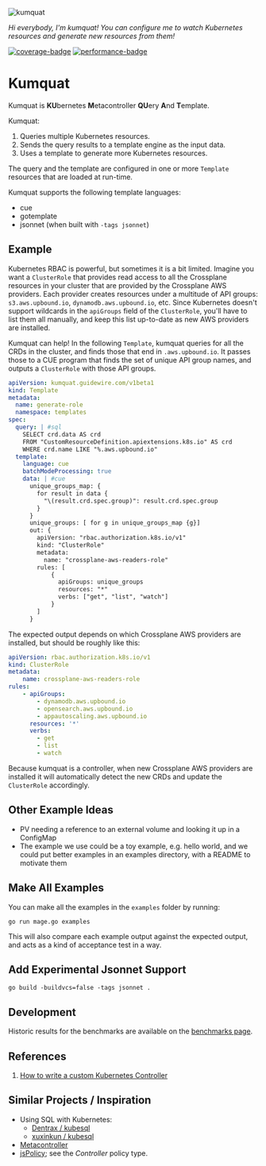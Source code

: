 ![kumquat](documents/kumquat-256.png)

*Hi everybody, I'm kumquat! You can configure me to watch Kubernetes resources and generate new resources from them!*

[![coverage-badge](https://img.shields.io/endpoint?url=https://gist.githubusercontent.com/jamesdobson/cb14f8ad568d175cf0ba9f7ac6d0a6ca/raw/kumquat-coverage.json)](https://guidewire-oss.github.io/kumquat/dev/coverage/go-coverage.html)
[![performance-badge](https://img.shields.io/badge/benchmarks-olive)](https://guidewire-oss.github.io/kumquat/dev/bench/)

# Kumquat
Kumquat is **KU**bernetes **M**etacontroller **QU**ery **A**nd **T**emplate.

Kumquat:
1. Queries multiple Kubernetes resources.
2. Sends the query results to a template engine as the input data.
3. Uses a template to generate more Kubernetes resources.

The query and the template are configured in one or more `Template` resources that are loaded at run-time.

Kumquat supports the following template languages:
* cue
* gotemplate
* jsonnet (when built with `-tags jsonnet`)


## Example
Kubernetes RBAC is powerful, but sometimes it is a bit limited. Imagine you want a `ClusterRole`
that provides read access to all the Crossplane resources in your cluster that are provided by
the Crossplane AWS providers. Each provider creates resources under a multitude of API groups:
`s3.aws.upbound.io`, `dynamodb.aws.upbound.io`, etc. Since Kubernetes doesn't support wildcards
in the `apiGroups` field of the `ClusterRole`, you'll have to list them all manually, and keep
this list up-to-date as new AWS providers are installed.

Kumquat can help! In the following `Template`, kumquat queries for all the CRDs in the cluster, and
finds those that end in `.aws.upbound.io`. It passes those to a CUE program that finds the set of
unique API group names, and outputs a `ClusterRole` with those API groups.

```yaml
apiVersion: kumquat.guidewire.com/v1beta1
kind: Template
metadata:
  name: generate-role
  namespace: templates
spec:
  query: | #sql
    SELECT crd.data AS crd
    FROM "CustomResourceDefinition.apiextensions.k8s.io" AS crd
    WHERE crd.name LIKE "%.aws.upbound.io"
  template:
    language: cue
    batchModeProcessing: true
    data: | #cue
      unique_groups_map: {
        for result in data {
          "\(result.crd.spec.group)": result.crd.spec.group
        }
      }
      unique_groups: [ for g in unique_groups_map {g}]
      out: {
        apiVersion: "rbac.authorization.k8s.io/v1"
        kind: "ClusterRole"
        metadata: 
          name: "crossplane-aws-readers-role"
        rules: [
            {
              apiGroups: unique_groups
              resources: "*"
              verbs: ["get", "list", "watch"]
            }
        ]
      }
```

The expected output depends on which Crossplane AWS providers are installed, but should be roughly like this:

```yaml
apiVersion: rbac.authorization.k8s.io/v1
kind: ClusterRole
metadata:
    name: crossplane-aws-readers-role
rules:
    - apiGroups:
        - dynamodb.aws.upbound.io
        - opensearch.aws.upbound.io
        - appautoscaling.aws.upbound.io
      resources: '*'
      verbs:
        - get
        - list
        - watch
```

Because kumquat is a controller, when new Crossplane AWS providers are installed it will automatically
detect the new CRDs and update the `ClusterRole` accordingly.


## Other Example Ideas

* PV needing a reference to an external volume and looking it up in a ConfigMap
* The example we use could be a toy example, e.g. hello world, and we could put better examples in an examples directory, with a README to motivate them


## Make All Examples
You can make all the examples in the `examples` folder by running:

```
go run mage.go examples
```

This will also compare each example output against the expected output, and acts as a kind of acceptance
test in a way.


## Add Experimental Jsonnet Support
```
go build -buildvcs=false -tags jsonnet .
```

## Development

Historic results for the benchmarks are available on the
[benchmarks page](https://guidewire-oss.github.io/kumquat/dev/bench/).


## References

1. [How to write a custom Kubernetes Controller](https://arunprasad86.medium.com/how-to-write-a-custom-kubernetes-controller-4904383cec4)


## Similar Projects / Inspiration
* Using SQL with Kubernetes:
  * [Dentrax / kubesql](https://github.com/Dentrax/kubesql)
  * [xuxinkun / kubesql](https://github.com/xuxinkun/kubesql)
* [Metacontroller](https://metacontroller.github.io/metacontroller/intro.html)
* [jsPolicy](https://www.jspolicy.com/); see the *Controller* policy type.

